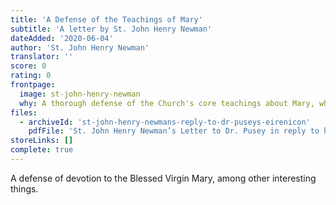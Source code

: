 ```yaml
---
title: 'A Defense of the Teachings of Mary'
subtitle: 'A letter by St. John Henry Newman'
dateAdded: '2020-06-04'
author: 'St. John Henry Newman'
translator: ''
score: 0
rating: 0
frontpage:
  image: st-john-henry-newman
  why: A thorough defense of the Church's core teachings about Mary, which many useful tangents like the process of conversion and an explanation of how the Church's devotions emerge.
files:
  - archiveId: 'st-john-henry-newmans-reply-to-dr-puseys-eirenicon'
    pdfFile: 'St. John Henry Newman’s Letter to Dr. Pusey in reply to his Eirenicon.pdf'
storeLinks: []
complete: true
---
```


A defense of devotion to the Blessed Virgin Mary, among other interesting things.
